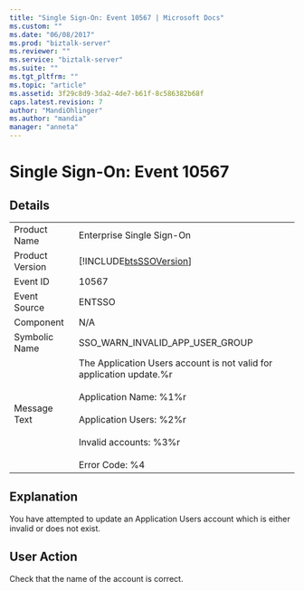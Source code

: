 ```yaml
---
title: "Single Sign-On: Event 10567 | Microsoft Docs"
ms.custom: ""
ms.date: "06/08/2017"
ms.prod: "biztalk-server"
ms.reviewer: ""
ms.service: "biztalk-server"
ms.suite: ""
ms.tgt_pltfrm: ""
ms.topic: "article"
ms.assetid: 3f29c8d9-3da2-4de7-b61f-8c586382b68f
caps.latest.revision: 7
author: "MandiOhlinger"
ms.author: "mandia"
manager: "anneta"
---
```

# Single Sign-On: Event 10567
## Details  
  
|||  
|-|-|  
|Product Name|Enterprise Single Sign-On|  
|Product Version|[!INCLUDE[btsSSOVersion](../includes/btsssoversion-md.md)]|  
|Event ID|10567|  
|Event Source|ENTSSO|  
|Component|N/A|  
|Symbolic Name|SSO_WARN_INVALID_APP_USER_GROUP|  
|Message Text|The Application Users account is not valid for application update.%r<br /><br /> Application Name: %1%r<br /><br /> Application Users: %2%r<br /><br /> Invalid accounts: %3%r<br /><br /> Error Code: %4|  
  
## Explanation  
 You have attempted to update an Application Users account which is either invalid or does not exist.  
  
## User Action  
 Check that the name of the account is correct.